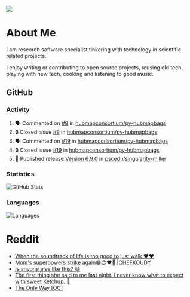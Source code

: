![](https://komarev.com/ghpvc/?username=icaoberg)

# About Me
I am research software specialist tinkering with technology in scientific related projects.

I enjoy writing or contributing to open source projects, reusing old tech, playing with new tech, cooking and listening to good music.

## GitHub
### Activity
<!--START_SECTION:activity-->
1. 🗣 Commented on [#9](https://github.com/hubmapconsortium/py-hubmapbags/issues/9#issuecomment-1840484513) in [hubmapconsortium/py-hubmapbags](https://github.com/hubmapconsortium/py-hubmapbags)
2. 🔒 Closed issue [#9](https://github.com/hubmapconsortium/py-hubmapbags/issues/9) in [hubmapconsortium/py-hubmapbags](https://github.com/hubmapconsortium/py-hubmapbags)
3. 🗣 Commented on [#19](https://github.com/hubmapconsortium/py-hubmapbags/issues/19#issuecomment-1840482144) in [hubmapconsortium/py-hubmapbags](https://github.com/hubmapconsortium/py-hubmapbags)
4. 🔒 Closed issue [#19](https://github.com/hubmapconsortium/py-hubmapbags/issues/19) in [hubmapconsortium/py-hubmapbags](https://github.com/hubmapconsortium/py-hubmapbags)
5. 🚀 Published release [Version 6.9.0](https://github.com/pscedu/singularity-miller/releases/tag/v6.9.0) in [pscedu/singularity-miller](https://github.com/pscedu/singularity-miller)
<!--END_SECTION:activity-->

### Statistics
![GitHub Stats](https://github-readme-stats.vercel.app/api?username=icaoberg&count_private=true&show_icons=true)

### Languages
![Languages](https://github-readme-stats.vercel.app/api/top-langs/?username=icaoberg&show_icons=true&langs_count=10&hide=HTML,C,CSS,M)

# Reddit
<!-- BLOG-POST-LIST:START -->
- [When the soundtrack of life is too good to just walk ❤️❤️](https://www.reddit.com/r/u_icaoberg/comments/wp4k9l/when_the_soundtrack_of_life_is_too_good_to_just/)
- [Mom&#39;s superpowers strike again😁😍♥️🙏 |CHEFKOUDY](https://www.reddit.com/r/u_icaoberg/comments/wmxngf/moms_superpowers_strike_again_chefkoudy/)
- [Is anyone else like this? 😅](https://www.reddit.com/r/u_icaoberg/comments/wkq82y/is_anyone_else_like_this/)
- [The first thing she said to me last night. I never know what to expect with sweet Ketchup. 🤣](https://www.reddit.com/r/u_icaoberg/comments/ty1h5z/the_first_thing_she_said_to_me_last_night_i_never/)
- [The Only Way [OC]](https://www.reddit.com/r/u_icaoberg/comments/ty1cfr/the_only_way_oc/)
<!-- BLOG-POST-LIST:END -->
